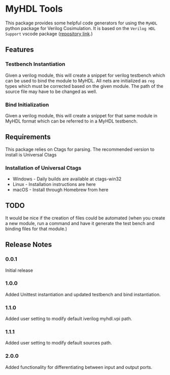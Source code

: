 # MyHDL Tools

This package provides some helpful code generators for using the `MyHDL` python package for Verilog Cosimulation. It is based on the `Verilog HDL Support` vscode package ([repository link](https://github.com/mshr-h/vscode-verilog-hdl-support).)

## Features

### Testbench Instantiation

Given a verilog module, this will create a snippet for verilog testbench which can be used to bind the module to MyHDL. All nets are initialized as `reg` types which must be corrected based on the given module. The path of the source file may have to be changed as well.

### Bind Initialization

Given a verilog module, this will create a snippet for that same module in MyHDL format which can be referred to in a MyHDL testbench.

## Requirements

This package relies on Ctags for parsing. The recommended version to install is Universal Ctags

### Installation of Universal Ctags

- Windows - Daily builds are available at ctags-win32
- Linux - Installation instructions are here
- macOS - Install through Homebrew from here

## TODO

It would be nice if the creation of files could be automated (when you create a new module, run a command and have it generate the test bench and binding files for that module.)

## Release Notes

### 0.0.1

Initial release

### 1.0.0

Added Unittest instantiation and updated testbench and bind instantiation.

### 1.1.0

Added user setting to modify default iverilog myhdl.vpi path.

### 1.1.1

Added user setting to modify default sources path.

### 2.0.0

Added functionality for differentiating between input and output ports.
